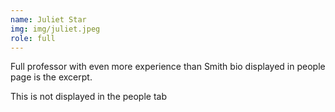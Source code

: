 ```yaml
---
name: Juliet Star
img: img/juliet.jpeg
role: full
---
```



Full professor with even more experience than Smith
bio displayed in people page is the excerpt. 


This is not displayed in the people tab 
